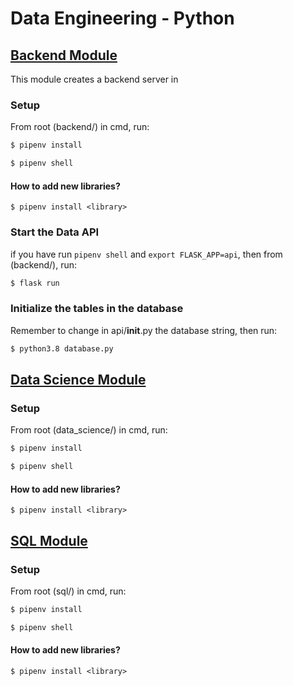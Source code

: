 # Data Engineering - Python

## [Backend Module](https://github.com/ArmandoDLaRosa/data-engineering/tree/main/backend)

This module creates a backend server in 

### Setup

From root (backend/) in cmd, run:

```sh
$ pipenv install
```

```sh
$ pipenv shell
```

#### How to add new libraries?

```
$ pipenv install <library>
```

### Start the Data API

if you have run  `pipenv shell` and `export FLASK_APP=api`, then from (backend/), run:

```sh
$ flask run
```

### Initialize the tables in the database

Remember to change in  api/____init____.py  the database string, then run:

```sh
$ python3.8 database.py
```


## [Data Science Module](https://github.com/ArmandoDLaRosa/data-engineering/tree/main/data_scienc)

### Setup

From root (data_science/) in cmd, run:

```sh
$ pipenv install
```

```sh
$ pipenv shell
```

#### How to add new libraries?

```
$ pipenv install <library>
```

## [SQL Module](https://github.com/ArmandoDLaRosa/data-engineering/tree/main/sql)

### Setup

From root (sql/) in cmd, run:

```sh
$ pipenv install
```

```sh
$ pipenv shell
```

#### How to add new libraries?

```
$ pipenv install <library>
```
